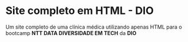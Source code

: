 # Site completo em HTML - DIO
Um site completo de uma clínica médica utilizando apenas HTML para o bootcamp **NTT DATA DIVERSIDADE EM TECH** da **DIO**
